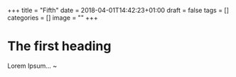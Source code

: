 +++
title = "Fifth"
date = 2018-04-01T14:42:23+01:00
draft = false
tags = []
categories = []
image = ""
+++

# The first heading

Lorem Ipsum...
~               
